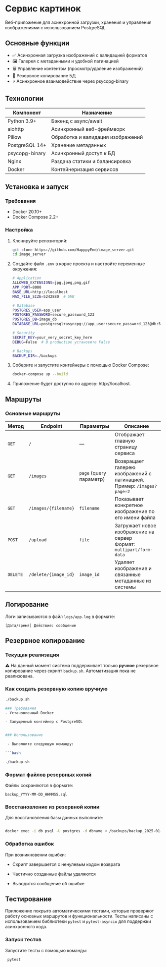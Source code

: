 # Сервис картинок

Веб-приложение для асинхронной загрузки, хранения и управления изображениями с использованием PostgreSQL.

## Основные функции

- ✅ Асинхронная загрузка изображений с валидацией форматов
- 🖼️ Галерея с метаданными и удобной пагинацией
- 🗑️ Управление контентом (просмотр/удаление изображений)
- 🔄 Резервное копирование БД
- ⚡ Асинхронное взаимодействие через psycopg-binary

## Технологии

| Компонент       | Назначение                          |
|-----------------|-------------------------------------|
| Python 3.9+     | Бэкенд с async/await                |
| aiohttp         | Асинхронный веб-фреймворк           |
| Pillow          | Обработка и валидация изображений   |
| PostgreSQL 14+  | Хранение метаданных                 |
| psycopg-binary  | Асинхронный доступ к БД             |
| Nginx           | Раздача статики и балансировка      |
| Docker          | Контейнеризация сервисов            |

## Установка и запуск

### Требования
- Docker 20.10+
- Docker Compose 2.2+

### Настройка

1. Клонируйте репозиторий:

   ```bash
   git clone https://github.com/HapppyEnd/image_server.git
   cd image_server
   ```
2. Создайте файл ```.env``` в корне проекта и настройте переменные окружения:
    ```bash
    # Application
    ALLOWED_EXTENSIONS=jpg,jpeg,png,gif
    APP_PORT=8000
    BASE_URL=http://localhost
    MAX_FILE_SIZE=5242880  # 5MB
    
    # Database
    POSTGRES_USER=app_user
    POSTGRES_PASSWORD=secure_password_123
    POSTGRES_DB=image_db
    DATABASE_URL=postgresql+asyncpg://app_user:secure_password_123@db:5432/image_db
    
    # Security
    SECRET_KEY=your_very_secret_key_here
    DEBUG=False  # В production установите False
    
    # Backups
    BACKUP_DIR=./backups
   ```

3. Соберите и запустите контейнеры с помощью Docker Compose:
    ```bash
    docker-compose up --build
    ```
4. Приложение будет доступно по адресу: http://localhost.

## Маршруты

### Основные маршруты

| Метод   | Endpoint                | Параметры               | Описание                                                                  |
|---------|-------------------------|-------------------------|---------------------------------------------------------------------------|
| `GET`   | `/`                     | —                       | Отображает главную страницу сервиса                                       |
| `GET`   | `/images`               | `page` (query параметр) | Возвращает галерею изображений с пагинацией. <br>Пример: `/images?page=2` |
| `GET`   | `/images/{filename}`    | `filename`              | Показывает конкретное изображение по его имени файла                      |
| `POST`  | `/upload`               | `file`                  | Загружает новое изображение на сервер<br>Формат: `multipart/form-data`    |
| `DELETE`| `/delete/{image_id}`    | `image_id`              | Удаляет изображение и связанные метаданные из системы                     |

## Логирование

Логи записываются в файл ```logs/app.log``` в формате:

```[Дата/время] Действие: сообщение```


## Резервное копирование

### Текущая реализация
⚠️ На данный момент система поддерживает только **ручное** резервное 
копирование через скрипт `backup.sh`. Автоматизация пока не реализована.

### Как создать резервную копию вручную
```bash
./backup.sh

### Требования
- Установленный Docker

- Запущенный контейнер с PostgreSQL


### Использование

 - Выполните следующую команду:

```bash

./backup.sh
```

### Формат файлов резервных копий
Файлы сохраняются в формате:

`backup_YYYY-ММ-DD_HHMMSS.sql`

### Восстановление из резервной копии
 Для восстановления базы данных выполните:

```bash

docker exec -i db psql -U postgres -d dbname < /backups/backup_2025-01-24_153000.sql
```

### Обработка ошибок
При возникновении ошибки:

- Скрипт завершается с ненулевым кодом возврата

- Частично созданные файлы удаляются

- Выводится сообщение об ошибке
## Тестирование

Приложение покрыто автоматическими тестами, которые проверяют работу основных
маршрутов и функциональности. Тесты написаны с использованием библиотеки
```pytest``` и ```pytest-asyncio``` для поддержки асинхронного кода.

### Запуск тестов

Запустите тесты с помощью команды:

   ```bash
    pytest
   ```